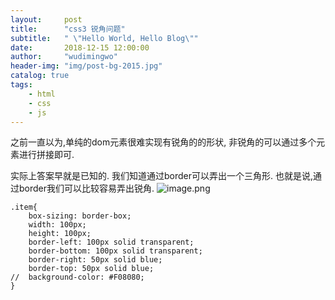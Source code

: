 ```yaml
---
layout:     post
title:      "css3 锐角问题"
subtitle:   " \"Hello World, Hello Blog\""
date:       2018-12-15 12:00:00
author:     "wudimingwo"
header-img: "img/post-bg-2015.jpg"
catalog: true
tags:
    - html
    - css
    - js
---
```




之前一直以为,单纯的dom元素很难实现有锐角的的形状,
非锐角的可以通过多个元素进行拼接即可.

实际上答案早就是已知的.
我们知道通过border可以弄出一个三角形.
也就是说,通过border我们可以比较容易弄出锐角.
![image.png](https://upload-images.jianshu.io/upload_images/13637909-ceb6c31347f146be.png?imageMogr2/auto-orient/strip%7CimageView2/2/w/1240)

```
.item{
    box-sizing: border-box;
    width: 100px;
    height: 100px;
    border-left: 100px solid transparent;
    border-bottom: 100px solid transparent;
    border-right: 50px solid blue;
    border-top: 50px solid blue;
//  background-color: #F08080;  
}
```
